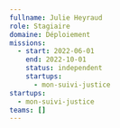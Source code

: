 ```yaml
---
fullname: Julie Heyraud
role: Stagiaire
domaine: Déploiement
missions:
  - start: 2022-06-01
    end: 2022-10-01
    status: independent
    startups:
      - mon-suivi-justice
startups:
  - mon-suivi-justice
teams: []
---
```

